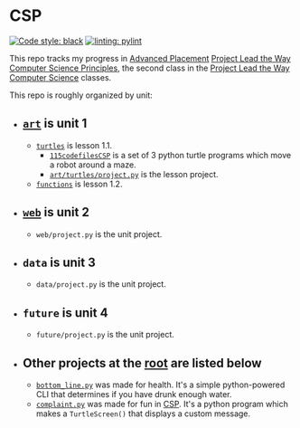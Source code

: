 # CSP

[![Code style: black](https://img.shields.io/badge/code%20style-black-000000.svg)][black] [![linting: pylint](https://img.shields.io/badge/linting-pylint-yellowgreen)][pylint]

This repo tracks my progress in [Advanced Placement][AP] [Project Lead the Way][PLTW] [Computer Science Principles][CSP], the second class in the [Project Lead the Way Computer Science][PLTW CSP] classes.

This repo is roughly organized by unit:

-   ## [`art`](/art/) is unit 1

    -   [`turtles`][turtles folder] is lesson 1.1.
        -   [`115codefilesCSP`][115codefiles] is a set of 3 python turtle programs which move a robot around a maze.
        -   [`art/turtles/project.py`][turtle project] is the lesson project.
    -   [`functions`][funcs] is lesson 1.2.

-   ## [`web`](/web/) is unit 2

    -   `web/project.py` is the unit project.

-   ## `data` is unit 3

    -   `data/project.py` is the unit project.

-   ## `future` is unit 4

    -   `future/project.py` is the unit project.

-   ## Other projects at the [root](./) are listed below

    -   [`bottom_line.py`][bottom line] was made for health. It's a simple python-powered CLI that determines if you have drunk enough water.
    -   [`complaint.py`][complaint] was made for fun in [CSP][art]. It's a python program which makes a `TurtleScreen()` that displays a custom message.

[AP]: https://apstudents.collegeboard.org/
[PLTW]: https://www.pltw.org/
[CSP]: https://apstudents.collegeboard.org/courses/ap-computer-science-principles
[PLTW CSP]: https://www.pltw.org/our-programs/pltw-computer-science
[turtles folder]: /art/turtles/
[115codefiles]: /art/turtles/115codefilesCSP/
[turtle project]: /art/turtles/project.py
[funcs]: /art/functions/
[bottom line]: /bottom_line.py
[complaint]: /compaint.py
[art]: #art-is-unit-1
[pylint]: https://github.com/PyCQA/pylint
[black]: https://github.com/psf/black
